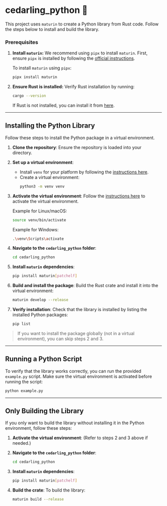 # cedarling_python 🐍

This project uses `maturin` to create a Python library from Rust code. Follow the steps below to install and build the library.

### Prerequisites

1. **Install `maturin`:**
   We recommend using `pipx` to install `maturin`. First, ensure `pipx` is installed by following the [official instructions](https://pipx.pypa.io/stable/).

   To install `maturin` using `pipx`:

   ```bash
   pipx install maturin
   ```

2. **Ensure Rust is installed:**
   Verify Rust installation by running:
   ```bash
   cargo --version
   ```
   If Rust is not installed, you can install it from [here](https://www.rust-lang.org/tools/install).

---

## Installing the Python Library

Follow these steps to install the Python package in a virtual environment.

1. **Clone the repository**:
   Ensure the repository is loaded into your directory.

2. **Set up a virtual environment**:
   - Install `venv` for your platform by following the [instructions here](https://virtualenv.pypa.io/en/latest/installation.html).
   - Create a virtual environment:
     ```bash
     python3 -m venv venv
     ```
3. **Activate the virtual environment**:
   Follow the [instructions here](https://packaging.python.org/guides/installing-using-pip-and-virtual-environments/#activate-a-virtual-environment) to activate the virtual environment.

   Example for Linux/macOS:

   ```bash
   source venv/bin/activate
   ```

   Example for Windows:

   ```bash
   .\venv\Scripts\activate
   ```

4. **Navigate to the `cedarling_python` folder**:

   ```bash
   cd cedarling_python
   ```

5. **Install `maturin` dependencies**:

   ```bash
   pip install maturin[patchelf]
   ```

6. **Build and install the package**:
   Build the Rust crate and install it into the virtual environment:

   ```bash
   maturin develop --release
   ```

7. **Verify installation**:
   Check that the library is installed by listing the installed Python packages:
   ```bash
   pip list
   ```

> If you want to install the package globally (not in a virtual environment), you can skip steps 2 and 3.

---

## Running a Python Script

To verify that the library works correctly, you can run the provided `example.py` script. Make sure the virtual environment is activated before running the script:

```bash
python example.py
```

---

## Only Building the Library

If you only want to build the library without installing it in the Python environment, follow these steps:

1. **Activate the virtual environment**:
   (Refer to steps 2 and 3 above if needed.)

2. **Navigate to the `cedarling_python` folder**:

   ```bash
   cd cedarling_python
   ```

3. **Install `maturin` dependencies**:

   ```bash
   pip install maturin[patchelf]
   ```

4. **Build the crate**:
   To build the library:
   ```bash
   maturin build --release
   ```

